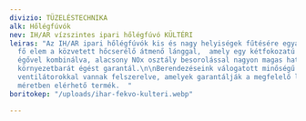 ```yaml
---
divizio: TÜZELÉSTECHNIKA
alk: Hőlégfúvók
nev: IH/AR vízszintes ipari hőlégfúvó KÜLTÉRI
leiras: "Az IH/AR ipari hőlégfúvók kis és nagy helyiségek fűtésére egyaránt alkalmasak.\n\nA
  fő elem a közvetett hőcserélő átmenő lánggal,  amely egy kétfokozatú vagy folyamatszabályzású
  égővel kombinálva, alacsony NOx osztály besorolással nagyon magas hatásfokot és
  környezetbarát égést garantál.\n\nBerendezéseink válogatott minőségű centrifugális
  ventilátorokkal vannak felszerelve, amelyek garantálják a megfelelő légnyomásteljesítményt.\n\nTöbb
  méretben elérhető termék.  "
boritokep: "/uploads/ihar-fekvo-kulteri.webp"

---
```


